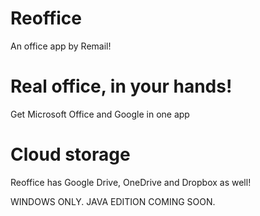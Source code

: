 # Reoffice
An office app by Remail!

# Real office, in your hands!
Get Microsoft Office and Google in one app

# Cloud storage
Reoffice has Google Drive, OneDrive and Dropbox as well!

WINDOWS ONLY. JAVA EDITION COMING SOON.
